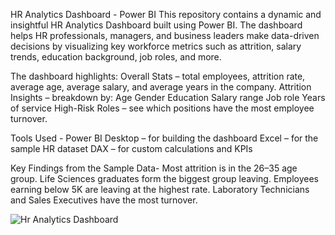 HR Analytics Dashboard - Power BI
This repository contains a dynamic and insightful HR Analytics Dashboard built using Power BI. The dashboard helps HR professionals, managers, and business leaders make data-driven decisions by visualizing key workforce metrics such as attrition, salary trends, education background, job roles, and more.

The dashboard highlights:
Overall Stats – total employees, attrition rate, average age, average salary, and average years in the company.
Attrition Insights – breakdown by:
Age
Gender
Education
Salary range
Job role
Years of service
High-Risk Roles – see which positions have the most employee turnover.

Tools Used - 
Power BI Desktop – for building the dashboard
Excel – for the sample HR dataset
DAX – for custom calculations and KPIs

Key Findings from the Sample Data-
Most attrition is in the 26–35 age group.
Life Sciences graduates form the biggest group leaving.
Employees earning below 5K are leaving at the highest rate.
Laboratory Technicians and Sales Executives have the most turnover.


![Hr Analytics Dashboard ](https://github.com/user-attachments/assets/1bd646c9-fdea-4d35-864a-8ccab2331035)


   

